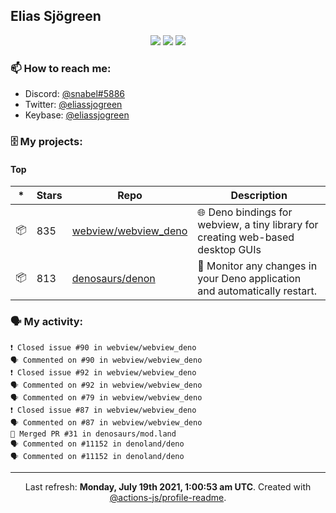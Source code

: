 ## Elias Sjögreen

<p align="center">
  <img src="https://img.shields.io/badge/🎂-dec. 2003-success" />
  <img src="https://img.shields.io/badge/🌎-Stockholm-informational" />
  <img src="https://img.shields.io/badge/👦-He/Him-informational" />
</p>

### 📫 How to reach me:

- Discord: [@snabel#5886](https://discord.com/users/267978757799673866)
- Twitter: [@eliassjogreen](https://twitter.com/eliassjogreen)
- Keybase: [@eliassjogreen](https://keybase.io/eliassjogreen)

### 🗄 My projects:

#### Top
|*|Stars|Repo|Description|
|---|---|---|---|
| 📦 | 835 | [webview/webview_deno](https://github.com/webview/webview_deno) | 🌐 Deno bindings for webview, a tiny library for creating web-based desktop GUIs |
| 📦 | 813 | [denosaurs/denon](https://github.com/denosaurs/denon) | 👀 Monitor any changes in your Deno application and automatically restart. |

### 🗣 My activity:

```
❗️ Closed issue #90 in webview/webview_deno
🗣 Commented on #90 in webview/webview_deno
❗️ Closed issue #92 in webview/webview_deno
🗣 Commented on #92 in webview/webview_deno
🗣 Commented on #79 in webview/webview_deno
❗️ Closed issue #87 in webview/webview_deno
🗣 Commented on #87 in webview/webview_deno
🎉 Merged PR #31 in denosaurs/mod.land
🗣 Commented on #11152 in denoland/deno
🗣 Commented on #11152 in denoland/deno
```

------------
<p align="center">Last refresh: <b>Monday, July 19th 2021, 1:00:53 am UTC</b>. Created with <a href=https://github.com/marketplace/actions/profile-readme>@actions-js/profile-readme</a>.</p>
